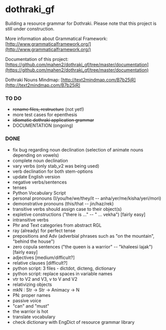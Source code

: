 # dothraki_gf
Building a resource grammar for Dothraki. Please note that this project is still under construction.

More information about Grammatical Framework: [http://www.grammaticalframework.org/](http://www.grammaticalframework.org/)

Documentation of this project: [https://github.com/mahen2/dothraki_gf/tree/master/documentation](https://github.com/mahen2/dothraki_gf/tree/master/documentation)

Dothraki Nouns Mindmap: [http://text2mindmap.com/B7b25jR](http://text2mindmap.com/B7b25jR)

### TO DO

* ~~rename files, restructure~~ (not yet!)
* more test cases for epenthesis
* ~~idiomatic dothraki application grammar~~
* DOCUMENTATION (ongoing)


### DONE

* fix bug regarding noun declination (selection of animate nouns depending on vowels)
* complete noun declination
* vary verbs (only stab_v2 was being used)
* verb declination for both stem-options
* update English version
* negative verbs/sentences
* tenses
* Python Vocabulary Script
* personal pronouns (I/you/he/we/they/it -- anha/yer/me/kisha/yeri/mori)
* demonstrative pronouns (this/that -- jin/haz/rek)
* transitive verbs should assign case to their object(s)
* expletive constructions ("there is ..." -- " ... vekha") [fairly easy]
* intransitive verbs
* Phr and Text categories from abstract RGL
* ray (already) for perfect tense
* prepositions and Adv (adverbial phrases such as "on the mountain", "behind the house")
* zero copula sentences ("the queen is a warrior" -- "khaleesi lajak") [fairly easy] 
* adjectives [medium/difficult?] 
* relative clauses [difficult?]
* python script: 3 files - dictdot, dicteng, dictionary
* python script: replace spaces in variable names
* vtr to V2 and V3, v to V and V2
* relativizing objects
* mkN : Str -> Str -> Animacy -> N
* PN: proper names
* passive voice 
* "can" and "must"
* the warrior is hot
* translate vocabulary
* check dictionary with EngDict of resource grammar library
